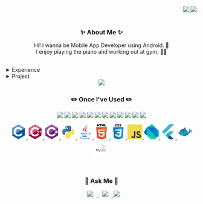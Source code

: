 <div align="right">
  <a href="https://hits.seeyoufarm.com"><img src="https://hits.seeyoufarm.com/api/count/incr/badge.svg?url=https%3A%2F%2Fgithub.com%2Fkdjun97&count_bg=%23FFB000&title_bg=%23555555&icon=github.svg&icon_color=%23E7E7E7&title=view&edge_flat=false">
  </a>
  <a href="https://solved.ac/fehdwnsf"><img src="http://mazassumnida.wtf/api/mini/generate_badge?boj=fehdwnsf"></a>
</div><br>

<h3 align="center">✨ About Me ✨</h3>

<p align="center">
  Hi! I wanna be Mobile App Developer using Android. 📱<br>
  I enjoy playing the piano and working out at gym. 🎹💪
</p><br>

<details>
  <summary> Experience </summary><br>
    <details>
      <summary> Internship </summary>
        <ul>
          <li>First</li>
          <li>Second></li>
        </ul>
    </details>
</details>
<details>
  <summary> Project </summary>
    <ul>
      <li>List1</li>
    </ul>
</details>

<div align=center>
  <a href="https://github.com/anuraghazra/github-readme-stats"><img src="https://github-readme-stats.vercel.app/api?username=kdjun97"></a>
</div>


<h3 align="center">✏️ Once I've Used ✏️</h3>

<p align="center">
  <img src="https://img.shields.io/badge/C-A8B9CC?style=flat-square&logo=C&logoColor=white"/>
  <img src="https://img.shields.io/badge/C++-00599C?style=flat-square&logo=c%2B%2B&logoColor=white"/>
  <img src="https://img.shields.io/badge/CSharp-239120?style=flat-square&logo=CSharp&logoColor=white"/>
  <img src="https://img.shields.io/badge/Python-3776AB?style=flat-square&logo=Python&logoColor=white"/>
  <img src="https://img.shields.io/badge/Java-007396?style=flat-square&logo=Java&logoColor=white"/>
  <img src="https://img.shields.io/badge/HTML-E34F26?style=flat-square&logo=HTML5&logoColor=white"/>
  <img src="https://img.shields.io/badge/CSS-1572B6?style=flat-square&logo=CSS3&logoColor=white"/>
  <img src="https://img.shields.io/badge/JavaScript-F7DF1E?style=flat-square&logo=JavaScript&logoColor=white"/>
  <img src="https://img.shields.io/badge/Dart-0175C2?style=flat-square&logo=Dart&logoColor=white"/>
  <img src="https://img.shields.io/badge/Flutter-02569B?style=flat-square&logo=Flutter&logoColor=white"/>
  <img src="https://img.shields.io/badge/Docker-2496ED?style=flat-square&logo=Docker&logoColor=white"/>
  <img src="https://img.shields.io/badge/MySQL-4479A1?style=flat-square&logo=MySQL&logoColor=white"/>
</p>

<p align="center">
  <a href="https://www.cprogramming.com/">
    <img algin="center" alt="C" width="40" height="40" src="https://raw.githubusercontent.com/devicons/devicon/master/icons/c/c-original.svg"/>
  </a>
  <a href="https://www.w3schools.com/cpp/">
    <img algin="center" alt="C++" width="40" height="40" src="https://raw.githubusercontent.com/devicons/devicon/master/icons/cplusplus/cplusplus-original.svg"/>
  </a>
  <a href="https://www.w3schools.com/cs/">
    <img algin="center" alt="CS" width="40" height="40" src="https://raw.githubusercontent.com/devicons/devicon/master/icons/csharp/csharp-original.svg"/>
  </a>
  <a href="https://www.python.org">
    <img algin="center" alt="Python" width="40" height="40" src="https://raw.githubusercontent.com/devicons/devicon/master/icons/python/python-original.svg"/>
  </a>
  <a href="https://www.java.com/en">
    <img algin="center" alt="Java" width="40" height="40" src="https://raw.githubusercontent.com/devicons/devicon/master/icons/java/java-original.svg"/>
  </a>
  <a href="https://www.w3schools.com/html">
    <img algin="center" alt="HTML" width="40" height="40" src="https://raw.githubusercontent.com/github/explore/80688e429a7d4ef2fca1e82350fe8e3517d3494d/topics/html/html.png"/>
  </a>
  <a href="https://www.w3schools.com/css/">
    <img algin="center" alt="CSS" width="40" height="40" src="https://raw.githubusercontent.com/github/explore/80688e429a7d4ef2fca1e82350fe8e3517d3494d/topics/css/css.png"/>
  </a>
  <a href="https://www.w3schools.com/js">
    <img algin="center" alt="JavaScript" width="40" height="40" src="https://raw.githubusercontent.com/devicons/devicon/master/icons/javascript/javascript-original.svg"/>
  </a>
  <a href="https://dart.dev/">
    <img algin="center" alt="Dart" width="40" height="40" src="https://raw.githubusercontent.com/devicons/devicon/master/icons/dart/dart-original.svg"/>
  </a>
  <a href="https://flutter.dev/">
    <img algin="center" alt="Flutter" width="40" height="40" src="https://raw.githubusercontent.com/devicons/devicon/master/icons/flutter/flutter-original.svg"/>
  </a>
  <a href="https://www.docker.com/">
    <img algin="center" alt="Docker" width="40" height="40" src="https://raw.githubusercontent.com/devicons/devicon/master/icons/docker/docker-original.svg"/>
  </a>
  <a href="https://www.mysql.com/">
    <img algin="center" alt="MySQL" width="40" height="40" src="https://raw.githubusercontent.com/github/explore/80688e429a7d4ef2fca1e82350fe8e3517d3494d/topics/mysql/mysql.png"/>
  </a>
</p><br>

<h3 align="center"> 💬 Ask Me 💬 </h3>

<p align="center">
  <a href="https://www.instagram.com/jumy_dong/">
    <img src="http://img.shields.io/badge/-Instagram-black?style=flat&logo=Instagram&link=https://www.instagram.com/jumy_dong/"
         style="height : auto; margin-left : 10px; margin-right : 10px;"/>
  </a>
  <a href="https://kdjun97.github.io/">
    <img src="http://img.shields.io/badge/-Tech%20Blog-655ced?style=flat&logo=github&link=https://kdjun97.github.io/"
         style="height : auto; margin-left : 10px; margin-right : 10px;"/>
  </a>
  <a href="mailto:kdjun97@gmail.com">
    <img src="https://img.shields.io/badge/Gmail-d14836?style=flat-square&logo=Gmail&logoColor=white&link=kdjun97@gmail.com"/>
  </a>
  <!--
  <a href=https://www.instagram.com/jumy_dong/>
    <img src="https://img.shields.io/badge/Instagram-E4405F?black-style=flat-square&logo=Instagram&logoColor=white"/>
  </a>
  -->
</p>
